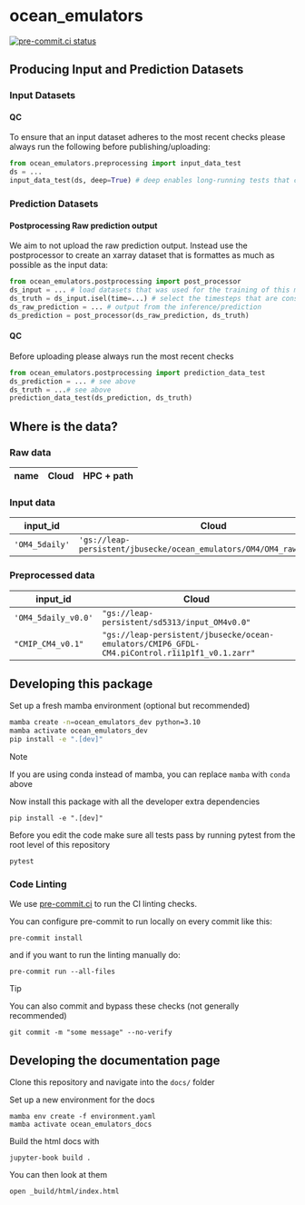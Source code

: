 # ocean_emulators
[![pre-commit.ci status](https://results.pre-commit.ci/badge/github/m2lines/ocean_emulators/main.svg)](https://results.pre-commit.ci/latest/github/m2lines/ocean_emulators/main)

## Producing Input and Prediction Datasets

### Input Datasets

#### QC
To ensure that an input dataset adheres to the most recent checks please always run the following before publishing/uploading:
```python
from ocean_emulators.preprocessing import input_data_test
ds = ...
input_data_test(ds, deep=True) # deep enables long-running tests that check for nan consistency on the entire dataset
```

### Prediction Datasets

#### Postprocessing Raw prediction output
We aim to not upload the raw prediction output. Instead use the postprocessor to create an xarray dataset that is formattes as much as possible as the input data:

```python
from ocean_emulators.postprocessing import post_processor
ds_input = ... # load datasets that was used for the training of this model
ds_truth = ds_input.isel(time=...) # select the timesteps that are considered the ground-truth to compare predictions against
ds_raw_prediction = ... # output from the inference/prediction
ds_prediction = post_processor(ds_raw_prediction, ds_truth)
```

#### QC
Before uploading please always run the most recent checks
```python
from ocean_emulators.postprocessing import prediction_data_test
ds_prediction = ... # see above
ds_truth = ...# see above
prediction_data_test(ds_prediction, ds_truth)
```

## Where is the data?

### Raw data
| name | Cloud | HPC + path |
| --- | --- | --- |


### Input data
| input_id | Cloud | Greene |
| --- | --- | --- |
| `'OM4_5daily'` | `'gs://leap-persistent/jbusecke/ocean_emulators/OM4/OM4_raw_test.zarr'` |`'/scratch/aa9537/OM4-5daily/'` |

### Preprocessed data

| input_id | Cloud |
| --- | --- |
| `'OM4_5daily_v0.0'` | `"gs://leap-persistent/sd5313/input_OM4v0.0"` |
| `"CMIP_CM4_v0.1"` | `"gs://leap-persistent/jbusecke/ocean-emulators/CMIP6_GFDL-CM4.piControl.r1i1p1f1_v0.1.zarr"` |





## Developing this package

Set up a fresh mamba environment (optional but recommended)

```bash
mamba create -n=ocean_emulators_dev python=3.10
mamba activate ocean_emulators_dev
pip install -e ".[dev]"
```

>[!NOTE]
> If you are using conda instead of mamba, you can replace `mamba` with `conda` above

Now install this package with all the developer extra dependencies

```
pip install -e ".[dev]"
```

Before you edit the code make sure all tests pass by running pytest from the root level of this repository
```
pytest
```

### Code Linting

We use [pre-commit.ci](https://results.pre-commit.ci/) to run the CI linting checks.

You can configure pre-commit to run locally on every commit like this:

```
pre-commit install
```

and if you want to run the linting manually do:

```
pre-commit run --all-files
```

>[!TIP]
> You can also commit and bypass these checks (not generally recommended)
> ```
> git commit -m "some message" --no-verify
> ```

## Developing the documentation page

Clone this repository and navigate into the `docs/` folder

Set up a new environment for the docs
```
mamba env create -f environment.yaml
mamba activate ocean_emulators_docs
```

Build the html docs with
```
jupyter-book build .
```

You can then look at them
```
open _build/html/index.html
```
